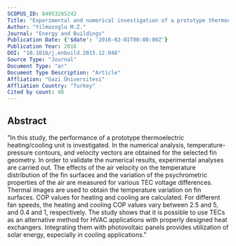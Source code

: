 ```yaml
---
SCOPUS_ID: 84953285242
Title: "Experimental and numerical investigation of a prototype thermoelectric heating and cooling unit"
Author: "Yilmazoglu M.Z."
Journal: "Energy and Buildings"
Publication Date: {'$date': '2016-02-01T00:00:00Z'}
Publication Year: 2016
DOI: "10.1016/j.enbuild.2015.12.046"
Source Type: "Journal"
Document Type: "ar"
Document Type Description: "Article"
Affliation: "Gazi Üniversitesi"
Affliation Country: "Turkey"
Cited by count: 48
---
```


## Abstract
"In this study, the performance of a prototype thermoelectric heating/cooling unit is investigated. In the numerical analysis, temperature-pressure contours, and velocity vectors are obtained for the selected fin geometry. In order to validate the numerical results, experimental analyses are carried out. The effects of the air velocity on the temperature distribution of the fin surfaces and the variation of the psychrometric properties of the air are measured for various TEC voltage differences. Thermal images are used to obtain the temperature variation on fin surfaces. COP values for heating and cooling are calculated. For different fan speeds, the heating and cooling COP values vary between 2.5 and 5, and 0.4 and 1, respectively. The study shows that it is possible to use TECs as an alternative method for HVAC applications with properly designed heat exchangers. Integrating them with photovoltaic panels provides utilization of solar energy, especially in cooling applications."
